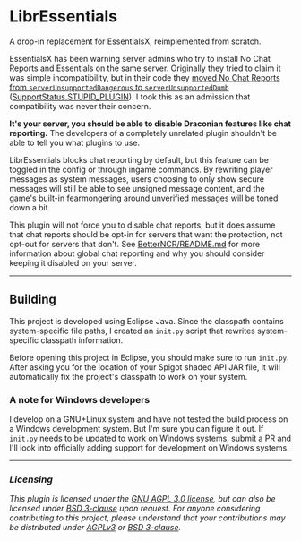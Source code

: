 # LibrEssentials
A drop-in replacement for EssentialsX, reimplemented from scratch.

EssentialsX has been warning server admins who try to install No Chat Reports and Essentials on the same server. Originally they tried to claim it was simple incompatibility, but in their code they [moved No Chat Reports from `serverUnsupportedDangerous` to `serverUnsupportedDumb`](https://github.com/EssentialsX/Essentials/blob/0936fe80bd7426b0e002485163d026d5134d0c65/Essentials/src/main/java/com/earth2me/essentials/commands/Commandessentials.java#L796) ([SupportStatus.STUPID_PLUGIN](https://github.com/EssentialsX/Essentials/blob/bf14b88600601019fb51dd6e6a1524e411e9b339/Essentials/src/main/java/com/earth2me/essentials/utils/VersionUtil.java#L66)). I took this as an admission that compatibility was never their concern.

**It's your server, you should be able to disable Draconian features like chat reporting.** The developers of a completely unrelated plugin shouldn't be able to tell you what plugins to use.

LibrEssentials blocks chat reporting by default, but this feature can be toggled in the config or through ingame commands. By rewriting player messages as system messages, users choosing to only show secure messages will still be able to see unsigned message content, and the game's built-in fearmongering around unverified messages will be toned down a bit.

This plugin will not force you to disable chat reports, but it does assume that chat reports should be opt-in for servers that want the protection, not opt-out for servers that don't. See [BetterNCR/README.md](https://github.com/NothingSpecific/BetterNCR/blob/main/README.md) for more information about global chat reporting and why you should consider keeping it disabled on your server.

---

## Building

This project is developed using Eclipse Java. Since the classpath contains system-specific file paths, I created an `init.py` script that rewrites system-specific classpath information.

Before opening this project in Eclipse, you should make sure to run `init.py`. After asking you for the location of your Spigot shaded API JAR file, it will automatically fix the project's classpath to work on your system.

### A note for Windows developers

I develop on a GNU+Linux system and have not tested the build process on a Windows development system. But I'm sure you can figure it out. If `init.py` needs to be updated to work on Windows systems, submit a PR and I'll look into officially adding support for development on Windows systems.

---

### *Licensing*

*This plugin is licensed under the [GNU AGPL 3.0 license](https://www.gnu.org/licenses/agpl-3.0.en.html), but can also be licensed under [BSD 3-clause](https://opensource.org/license/BSD-3-clause/) upon request. For anyone considering contributing to this project, please understand that your contributions may be distributed under [AGPLv3](https://www.gnu.org/licenses/agpl-3.0.en.html) or [BSD 3-clause](https://opensource.org/license/BSD-3-clause/).*
